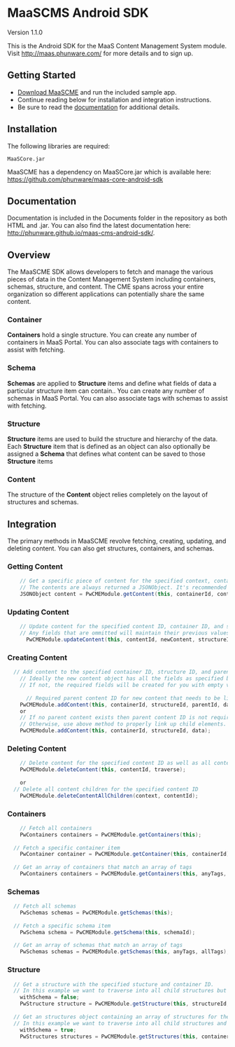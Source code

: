 MaaSCMS Android SDK
================

Version 1.1.0

This is the Android SDK for the MaaS Content Management System module. Visit http://maas.phunware.com/ for more details and to sign up.

Getting Started
---------------

- [Download MaaSCME](https://github.com/phunware/maas-cms-android-sdk/archive/master.zip) and run the included sample app.
- Continue reading below for installation and integration instructions.
- Be sure to read the [documentation](http://phunware.github.io/maas-cms-android-sdk/) for additional details.



Installation
------------

The following libraries are required:
````
MaaSCore.jar
````

MaaSCME has a dependency on MaaSCore.jar which is available here: https://github.com/phunware/maas-core-android-sdk


Documentation
------------

Documentation is included in the Documents folder in the repository as both HTML and .jar. You can also find the latest documentation here: http://phunware.github.io/maas-cms-android-sdk/.



Overview
-----------

The MaaSCME SDK allows developers to fetch and manage the various pieces of data in the Content Management System including containers, schemas, structure, and content. The CME spans across your entire organization so different applications can potentially share the same content.


### Container

**Containers** hold a single structure. You can create any number of containers in MaaS Portal. You can also associate tags with containers to assist with fetching.

### Schema

**Schemas** are applied to **Structure** items and define what fields of data a particular structure item can contain.. You can create any number of schemas in MaaS Portal. You can also associate tags with schemas to assist with fetching.

### Structure

**Structure** items are used to build the structure and hierarchy of the data. Each **Structure** item that is defined as an object can also optionally be assigned a **Schema** that defines what content can be saved to those **Structure** items

### Content

The structure of the **Content** object relies completely on the layout of structures and schemas.



Integration
-----------

The primary methods in MaaSCME revolve fetching, creating, updating, and deleting content. You can also get structures, containers, and schemas.

### Getting Content

````java
	// Get a specific piece of content for the specified context, container ID, and content ID. 
	// The contents are always returned a JSONObject. It's recommended that you parse the JSONObject into a model object.
    JSONObject content = PwCMEModule.getContent(this, containerId, contentId);

````

### Updating Content

````java
	// Update content for the specified content ID, container ID, and structure ID. 
	// Any fields that are ommitted will maintain their previous values.
	  PwCMEModule.updateContent(this, contentId, newContent, structureId);
````

### Creating Content

````java
  // Add content to the specified container ID, structure ID, and parent content ID. 
	// Ideally the new content object has all the fields as specified by the structure and schema. 
	// If not, the required fields will be created for you with empty values.
	
	  // Required parent content ID for new content that needs to be link up to any dynamic children of a structure item. 
    PwCMEModule.addContent(this, containerId, structureId, parentId, data);
    or
    // If no parent content exists then parent content ID is not required. 
    // Otherwise, use above method to properly link up child elements.
    PwCMEModule.addContent(this, containerId, structureId, data);
````

### Deleting Content

````java
	// Delete content for the specified content ID as well as all content children
    PwCMEModule.deleteContent(this, contentId, traverse);
    
    or
  // Delete all content children for the specified content ID
    PwCMEModule.deleteContentAllChildren(context, contentId);

````

### Containers

````java
	// Fetch all containers
    PwContainers containers = PwCMEModule.getContainers(this);
    
  // Fetch a specific container item
    PwContainer container = PwCMEModule.getContainer(this, containerId);
    
  // Get an array of containers that match an array of tags
    PwContainers containers = PwCMEModule.getContainers(this, anyTags, allTags);

````

### Schemas

````java
  // Fetch all schemas
    PwSchemas schemas = PwCMEModule.getSchemas(this);
    
  // Fetch a specific schema item
    PwSchema schema = PwCMEModule.getSchema(this, schemaId);
    
  // Get an array of schemas that match an array of tags
    PwSchemas schemas = PwCMEModule.getSchemas(this, anyTags, allTags);
````

### Structure

````java
  // Get a structure with the specified stucture and container ID. 
  // In this example we want to traverse into all child structures but not include schema.
    withSchema = false;
    PwStructure structure = PwCMEModule.getStructure(this, structureId, containerId, depth, withSchema);
    
  // Get an structures object containing an array of structures for the specified container ID. 
  // In this example we want to traverse into all child structures and include schema.
    withSchema = true;
    PwStructures structures = PwCMEModule.getStructures(this, containerId, depth, withSchema);
````